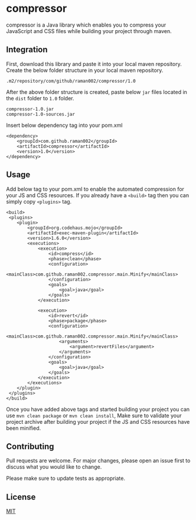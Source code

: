 # compressor

compressor is a Java library which enables you to compress your JavaScript and CSS files while building your project through maven.

## Integration

First, download this library and paste it into your local maven repository.
Create the below folder structure in your local maven repository.

`.m2/repository/com/github/raman002/compressor/1.0`

After the above folder structure is created, paste below `jar` files located in the `dist` folder to `1.0` folder.

```
compressor-1.0.jar
compressor-1.0-sources.jar
```


Insert below dependency tag into your pom.xml

```
<dependency>
    <groupId>com.github.raman002</groupId>
    <artifactId>compressor</artifactId>
    <version>1.0</version>
</dependency>
```

## Usage

Add below tag to your pom.xml to enable the automated compression for your JS and CSS resources.
If you already have a `<build>` tag then you can simply copy `<plugins>` tag.

```
<build>
 <plugins>
    <plugin>
        <groupId>org.codehaus.mojo</groupId>
        <artifactId>exec-maven-plugin</artifactId>
        <version>1.6.0</version>
        <executions>
            <execution>
                <id>compress</id>
                <phase>clean</phase>
                <configuration>
                    <mainClass>com.github.raman002.compressor.main.Minify</mainClass>
                </configuration>
                <goals>
                    <goal>java</goal>
                </goals>
            </execution>

            <execution>
                <id>revert</id>
                <phase>package</phase>
                <configuration>
                    <mainClass>com.github.raman002.compressor.main.Minify</mainClass>
                    <arguments>
                        <argument>revertFiles</argument>
                    </arguments>
                </configuration>
                <goals>
                    <goal>java</goal>
                </goals>
            </execution>
        </executions>
    </plugin>
 </plugins>
</build>
```
Once you have added above tags and started building your project you can use `mvn clean package` or `mvn clean install`, 
Make sure to validate your project archive after building your project if the JS and CSS resources have been minified.

## Contributing
Pull requests are welcome. For major changes, please open an issue first to discuss what you would like to change.

Please make sure to update tests as appropriate.

## License
[MIT](https://choosealicense.com/licenses/mit/)